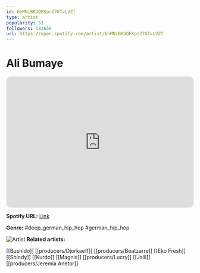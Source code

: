 ```yaml
---
id: 6hMNiBKUQFKpnZ7GTvLVZf
type: artist
popularity: 53
followers: 182658
url: https://open.spotify.com/artist/6hMNiBKUQFKpnZ7GTvLVZf
---
```

# Ali Bumaye

<iframe style="border-radius:12px" src="https://open.spotify.com/embed/artist/6hMNiBKUQFKpnZ7GTvLVZf" width="100%" height="352" frameBorder="0" allowfullscreen="" allow="autoplay; clipboard-write; encrypted-media; fullscreen; picture-in-picture" loading="lazy"></iframe>

**Spotify URL:** [Link](https://open.spotify.com/artist/6hMNiBKUQFKpnZ7GTvLVZf)

**Genre:**  #deep_german_hip_hop #german_hip_hop

![Artist](https://i.scdn.co/image/ab6761610000e5ebe939df93e4f031d7d4e0bad5)
**Related artists:**

[[Bushido]]
[[producers/Djorkaeff]]
[[producers/Beatzarre]]
[[Eko Fresh]]
[[Shindy]]
[[Kurdo]]
[[Magnis]]
[[producers/Lucry]]
[[Jalil]]
[[producers/Jeremia Anetor]]

